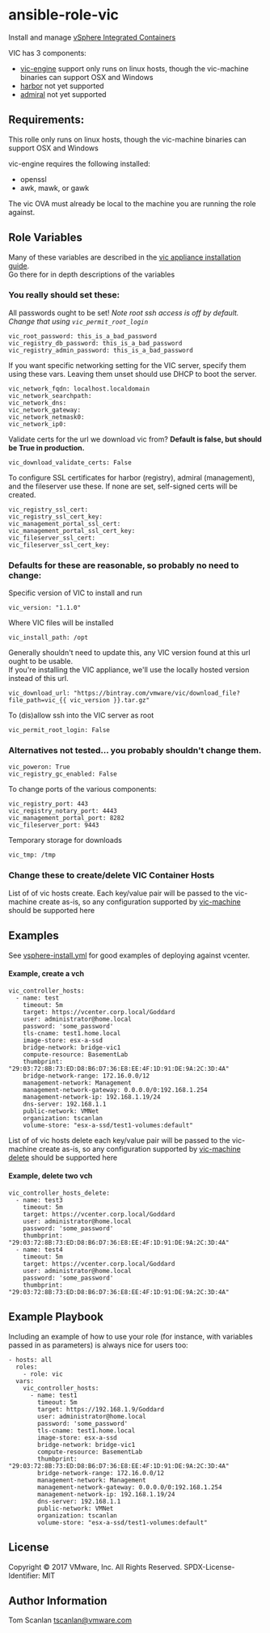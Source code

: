 # ansible-role-vic

Install and manage [vSphere Integrated Containers](https://github.com/vmware/vic-product)

VIC has 3 components:

* [vic-engine](https://github.com/vmware/vic) support only runs on linux hosts, though the vic-machine binaries can support OSX and Windows
* [harbor](https://github.com/vmware/harbor) not yet supported
* [admiral](https://github.com/vmware/admiral) not yet supported

## Requirements:

This rolle only runs on linux hosts, though the vic-machine binaries can support OSX and Windows

vic-engine requires the following installed:
- openssl
- awk, mawk, or gawk

The vic OVA must already be local to the machine you are running the role against.

## Role Variables

Many of these variables are described in the [vic appliance installation guide](https://vmware.github.io/vic-product/assets/files/html/1.1/vic_vsphere_admin/deploy_vic_appliance.html).  
Go there for in depth descriptions of the variables


### You really should set these:

All passwords ought to be set!  *Note root ssh access is off by default.  Change that using `vic_permit_root_login`*

    vic_root_password: this_is_a_bad_password
    vic_registry_db_password: this_is_a_bad_password
    vic_registry_admin_password: this_is_a_bad_password

If you want specific networking setting for the VIC server, specify them using these vars.
Leaving them unset should use DHCP to boot the server.

    vic_network_fqdn: localhost.localdomain
    vic_network_searchpath:
    vic_network_dns:
    vic_network_gateway:
    vic_network_netmask0:
    vic_network_ip0:

Validate certs for the url we download vic from?  **Default is false, but should be True in production.**

    vic_download_validate_certs: False

To configure SSL certificates for harbor (registry), admiral (management), and the fileserver use these.
If none are set, self-signed certs will be created.

    vic_registry_ssl_cert:
    vic_registry_ssl_cert_key:
    vic_management_portal_ssl_cert:
    vic_management_portal_ssl_cert_key:
    vic_fileserver_ssl_cert:
    vic_fileserver_ssl_cert_key:

### Defaults for these are reasonable, so probably no need to change:

Specific version of VIC to install and run

    vic_version: "1.1.0"

Where VIC files will be installed

    vic_install_path: /opt

Generally shouldn't need to update this, any VIC version found at this url ought to be usable.  
If you're installing the VIC appliance, we'll use the locally hosted version instead of this url.

    vic_download_url: "https://bintray.com/vmware/vic/download_file?file_path=vic_{{ vic_version }}.tar.gz"

To (dis)allow ssh into the VIC server as root

    vic_permit_root_login: False 

### Alternatives not tested... you probably shouldn't change them.

    vic_poweron: True
    vic_registry_gc_enabled: False

To change ports of the various components:

    vic_registry_port: 443
    vic_registry_notary_port: 4443
    vic_management_portal_port: 8282
    vic_fileserver_port: 9443

Temporary storage for downloads

    vic_tmp: /tmp



### Change these to create/delete VIC Container Hosts

List of of vic hosts create.
Each key/value pair will be passed to the vic-machine create as-is, so
any configuration supported by [vic-machine](https://github.com/vmware/vic/blob/master/doc/user/usage.md)
should be supported here

## Examples

See [vsphere-install.yml](tests/vsphere-install.yml) for good examples of deploying against vcenter.

#### Example, create a vch
```yamlex
vic_controller_hosts:
  - name: test
    timeout: 5m
    target: https://vcenter.corp.local/Goddard
    user: administrator@home.local
    password: 'some_password'
    tls-cname: test1.home.local
    image-store: esx-a-ssd
    bridge-network: bridge-vic1
    compute-resource: BasementLab
    thumbprint: "29:03:72:8B:73:ED:D8:B6:D7:36:E8:EE:4F:1D:91:DE:9A:2C:3D:4A"
    bridge-network-range: 172.16.0.0/12
    management-network: Management
    management-network-gateway: 0.0.0.0/0:192.168.1.254
    management-network-ip: 192.168.1.19/24
    dns-server: 192.168.1.1
    public-network: VMNet
    organization: tscanlan
    volume-store: "esx-a-ssd/test1-volumes:default"
```

List of of vic hosts delete
each key/value pair will be passed to the vic-machine create as-is, so
any configuration supported by [vic-machine delete](https://github.com/vmware/vic/blob/master/doc/user/usage.md#deleting-a-virtual-container-host)
should be supported here

#### Example, delete two vch
```yamlex
vic_controller_hosts_delete:
  - name: test3
    timeout: 5m
    target: https://vcenter.corp.local/Goddard
    user: administrator@home.local
    password: 'some_password'
    thumbprint: "29:03:72:8B:73:ED:D8:B6:D7:36:E8:EE:4F:1D:91:DE:9A:2C:3D:4A"
  - name: test4
    timeout: 5m
    target: https://vcenter.corp.local/Goddard
    user: administrator@home.local
    password: 'some_password'
    thumbprint: "29:03:72:8B:73:ED:D8:B6:D7:36:E8:EE:4F:1D:91:DE:9A:2C:3D:4A"
```

## Example Playbook

Including an example of how to use your role (for instance, with variables passed in as parameters) is always nice for users too:

```yamlex
- hosts: all
  roles:
    - role: vic
  vars:
    vic_controller_hosts:
      - name: test1
        timeout: 5m
        target: https://192.168.1.9/Goddard
        user: administrator@home.local
        password: 'some_password'
        tls-cname: test1.home.local
        image-store: esx-a-ssd
        bridge-network: bridge-vic1
        compute-resource: BasementLab
        thumbprint: "29:03:72:8B:73:ED:D8:B6:D7:36:E8:EE:4F:1D:91:DE:9A:2C:3D:4A"
        bridge-network-range: 172.16.0.0/12
        management-network: Management
        management-network-gateway: 0.0.0.0/0:192.168.1.254
        management-network-ip: 192.168.1.19/24
        dns-server: 192.168.1.1
        public-network: VMNet
        organization: tscanlan
        volume-store: "esx-a-ssd/test1-volumes:default"

```

## License

Copyright © 2017 VMware, Inc. All Rights Reserved.
SPDX-License-Identifier: MIT


## Author Information

Tom Scanlan
<tscanlan@vmware.com>
